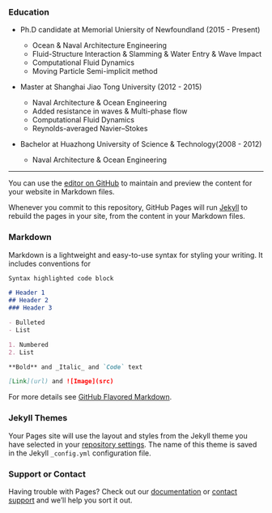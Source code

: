 
### Education
- Ph.D candidate at Memorial Uniersity of Newfoundland (2015 - Present) 
  - Ocean & Naval Architecture Engineering
  - Fluid-Structure Interaction & Slamming & Water Entry & Wave Impact
  - Computational Fluid Dynamics
  - Moving Particle Semi-implicit method
  
- Master at Shanghai Jiao Tong University (2012 - 2015) 
  - Naval Architecture & Ocean Engineering
  - Added resistance in waves & Multi-phase flow
  - Computational Fluid Dynamics
  - Reynolds-averaged Navier–Stokes
  
- Bachelor at Huazhong University of Science & Technology(2008 - 2012) 
  - Naval Architecture & Ocean Engineering

---

You can use the [editor on GitHub](https://github.com/zharuosi/zharuosi.github.io/edit/master/index.md) to maintain and preview the content for your website in Markdown files.

Whenever you commit to this repository, GitHub Pages will run [Jekyll](https://jekyllrb.com/) to rebuild the pages in your site, from the content in your Markdown files.

### Markdown

Markdown is a lightweight and easy-to-use syntax for styling your writing. It includes conventions for

```markdown
Syntax highlighted code block

# Header 1
## Header 2
### Header 3

- Bulleted
- List

1. Numbered
2. List

**Bold** and _Italic_ and `Code` text

[Link](url) and ![Image](src)
```

For more details see [GitHub Flavored Markdown](https://guides.github.com/features/mastering-markdown/).

### Jekyll Themes

Your Pages site will use the layout and styles from the Jekyll theme you have selected in your [repository settings](https://github.com/zharuosi/zharuosi.github.io/settings). The name of this theme is saved in the Jekyll `_config.yml` configuration file.

### Support or Contact

Having trouble with Pages? Check out our [documentation](https://help.github.com/categories/github-pages-basics/) or [contact support](https://github.com/contact) and we’ll help you sort it out.
